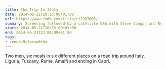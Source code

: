 ```yaml
---
title: The Trip to Italy
date: 2014-05-21T20:15:00+01:00
url: https://www.imdb.com/title/tt2967006/
summary: Screening followed by a satellite Q&A with Steve Coogan and Rob Brydon.
start: 2014-05-21T20:15:00+01:00
end: 2014-05-21T23:00:00+01:00
tags:
- venue:9c2xrvm6+hm
---
```

Two men, six meals in six different places on a road trip around Italy. Liguria, Tuscany, Rome, Amalfi and ending in Capri.
